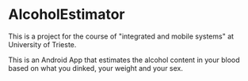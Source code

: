 # AlcoholEstimator
This is a project for the course of "integrated and mobile systems" at University of Trieste.

This is an Android App that estimates the alcohol content in your blood based on what you dinked, your weight and your sex.
